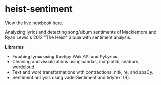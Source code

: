 # heist-sentiment

View the live notebook [here](https://nbviewer.jupyter.org/github/anthonyxiang1/heist-sentiment/blob/master/Heist%20Sentiment%20Analysis.ipynb).


Analyzing lyrics and detecting song/album sentiments of Macklemore and Ryan Lewis's 2012 "The Heist" album with sentiment analysis. 

<strong>Libraries</strong>

* Fetching lyrics using Spotipy Web API and PyLyrics. 
* Cleaning and visualizations using pandas, matplotlib, seaborn, wordcloud.
* Text and word transformations with contractions, nltk, re, and spaCy.
* Sentiment analysis using vaderSentiment and tidytext (R).
